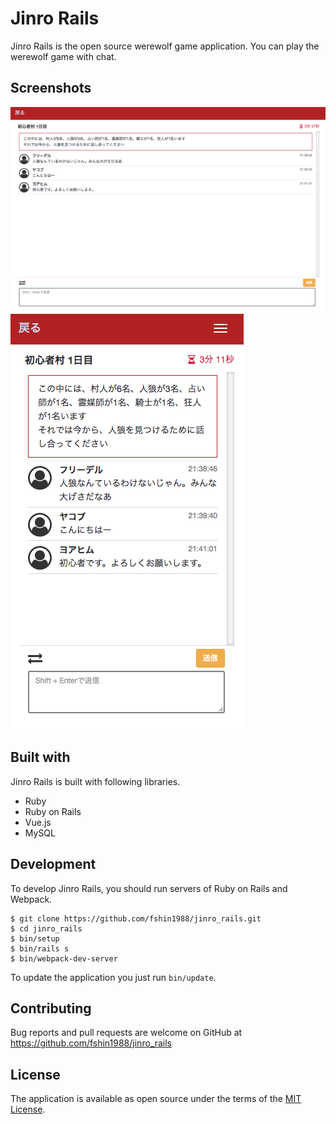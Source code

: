 # Jinro Rails
Jinro Rails is the open source werewolf game application.
You can play the werewolf game with chat.

## Screenshots
![](docs/screenshot_01.png)
![](docs/screenshot_02.png)

## Built with
Jinro Rails is built with following libraries.

- Ruby
- Ruby on Rails
- Vue.js
- MySQL

## Development
To develop Jinro Rails, you should run servers of Ruby on Rails and Webpack.

```
$ git clone https://github.com/fshin1988/jinro_rails.git
$ cd jinro_rails
$ bin/setup
$ bin/rails s
$ bin/webpack-dev-server
```

To update the application you just run `bin/update`.

## Contributing
Bug reports and pull requests are welcome on GitHub at https://github.com/fshin1988/jinro_rails

## License
The application is available as open source under the terms of the [MIT License](http://opensource.org/licenses/MIT).
